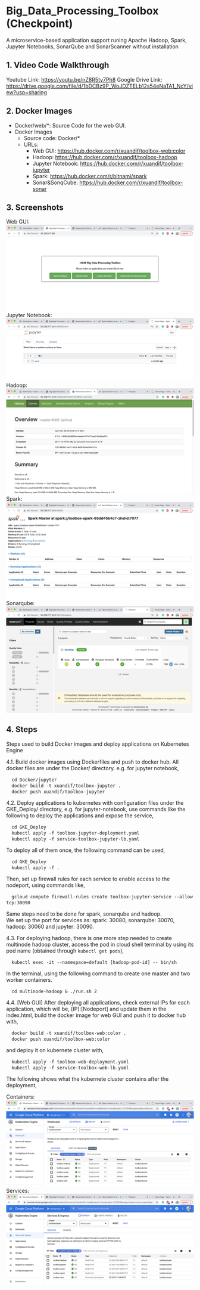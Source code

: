 # Big_Data_Processing_Toolbox (Checkpoint)
A microservice-based application support runing Apache Hadoop, Spark, Jupyter Notebooks, SonarQube and  SonarScanner without installation
## 1. Video Code Walkthrough
  Youtube Link: https://youtu.be/nZ8R5ty7Ph8
  Google Drive Link: https://drive.google.com/file/d/1bDCBz9P_WoJDZTELb12s54eNaTA1_NcY/view?usp=sharing
## 2. Docker Images
- Docker/web/*: Source Code for the web GUI.
- Docker Images
  - Source code: Docker/*
  - URLs:
    - Web GUI: https://hub.docker.com/r/xuandif/toolbox-web:color
    - Hadoop: https://hub.docker.com/r/xuandif/toolbox-hadoop
    - Jupyter Notebook: https://hub.docker.com/r/xuandif/toolbox-jupyter 
    - Spark: https://hub.docker.com/r/bitnami/spark
    - Sonar&SonqCube: https://hub.docker.com/r/xuandif/toolbox-sonar
## 3. Screenshots
  <!-- ![GKE](gke.png)
  and their corresponding load balancers,
  ![service](service.png) -->
  Web GUI: 
  ![webgui](application_screenshots/webgui.png)
  Jupyter Notebook:
  ![jupyter](application_screenshots/jupyter-notebook.png)
  Hadoop:
  ![hadoop](application_screenshots/hadoop.png)
  Spark:
  ![spark](application_screenshots/spark.png)
  Sonarqube:
  ![Sonarqube](application_screenshots/sonar.png)
## 4. Steps
Steps used to build Docker images and deploy applications on Kubernetes Engine

  4.1. Build docker images using Dockerfiles and push to docker hub. All docker files are under the Docker/ directory. e.g. for jupyter notebook,
  ```
    cd Docker/jupyter
    docker build -t xuandif/toolbox-jupyter .
    docker push xuandif/toolbox-jupyter
  ```
  
  4.2. Deploy applications to kubernetes with configuration files under the GKE_Deploy/ directory, e.g. for jupyter-notebook, use commands like the following to deploy the applications and expose the service,
  ```
    cd GKE_Deploy
    kubectl apply -f toolbox-jupyter-deployment.yaml
    kubectl apply -f service-toolbox-jupyter-lb.yaml
  ```
  To deploy all of them once, the following command can be used,
  ```
    cd GKE_Deploy
    kubectl apply -f .
  ```
  Then, set up firewall rules for each service to enable access to the nodeport, using commands like,
  ```
    gcloud compute firewall-rules create toolbox-jupyter-service --allow tcp:30090
  ```
  Same steps need to be done for spark, sonarqube and hadoop.<br>
  We set up the port for services as: spark: 30080, sonarqube: 30070, hadoop: 30060 and jupyter: 30090.

  4.3. For deploying hadoop, there is one more step needed to create multinode hadoop cluster, access the pod in cloud shell terminal by using its pod name (obtained through ```kubectl get pods```),
  ```
    kubectl exec -it --namespace=default [hadoop-pod-id] -- bin/sh
  ```
  In the terminal, using the following command to create one master and two worker containers.
  ```
    cd multinode-hadoop & ./run.sh 2
  ```
     
  4.4. [Web GUI] After deploying all applications, check external IPs for each application, which will be, [IP]:[Nodeport] and update them in the index.html, build the docker image for web GUI and push it to docker hub with,
  ```
    docker build -t xuandif/toolbox-web:color .
    docker push xuandif/toolbox-web:color
  ```
  and deploy it on kubernete cluster with,
  ```
    kubectl apply -f toolbox-web-deployment.yaml
    kubectl apply -f service-toolbox-web-lb.yaml
  ```
  The following shows what the kubernete cluster contains after the deployment,
  
  Containers:
  ![containers](gke.png)
  Services:
  ![services](service.png)
